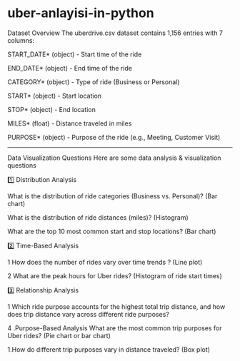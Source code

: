 # uber-anlayisi-in-python

Dataset Overview
The uberdrive.csv dataset contains 1,156 entries with 7 columns:

START_DATE* (object) - Start time of the ride

END_DATE* (object) - End time of the ride

CATEGORY* (object) - Type of ride (Business or Personal)

START* (object) - Start location

STOP* (object) - End location

MILES* (float) - Distance traveled in miles

PURPOSE* (object) - Purpose of the ride (e.g., Meeting, Customer Visit)

------------------------------------------------------------------------------------------------------------------------------------------------------------------------------------------------
Data Visualization Questions
Here are some data analysis & visualization questions 

1️⃣ Distribution Analysis

What is the distribution of ride categories (Business vs. Personal)? (Bar chart)

What is the distribution of ride distances (miles)? (Histogram)

What are the top 10 most common start and stop locations? (Bar chart)

2️⃣ Time-Based Analysis

 1 How does the number of rides vary over time trends ? (Line plot)

2 What are the peak hours for Uber rides? (Histogram of ride start times)

3️⃣ Relationship Analysis

1 Which ride purpose accounts for the highest total trip distance, and how does trip distance vary across different ride purposes?

4 .Purpose-Based Analysis What are the most common trip purposes for Uber rides? (Pie chart or bar chart)

1.How do different trip purposes vary in distance traveled? (Box plot)
